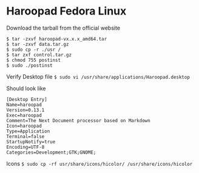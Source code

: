 # Haroopad Fedora Linux

Download the tarball from the official website
```
$ tar -zxvf haroopad-vx.x.x_amd64.tar
$ tar -zxvf data.tar.gz
$ sudo cp -r ./usr /
$ tar zxf control.tar.gz
$ chmod 755 postinst
$ sudo ./postinst
```

Verify Desktop file
`$ sudo vi /usr/share/applications/Haroopad.desktop`

Should look like
```
[Desktop Entry]
Name=haroopad
Version=0.13.1
Exec=haroopad
Comment=The Next Document processor based on Markdown
Icon=haroopad
Type=Application
Terminal=false
StartupNotify=true
Encoding=UTF-8
Categories=Development;GTK;GNOME;
```


Icons
`$ sudo cp -rf usr/share/icons/hicolor/ /usr/share/icons/hicolor`